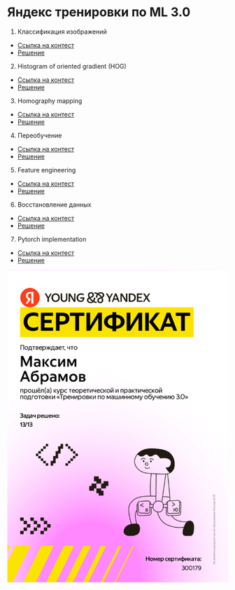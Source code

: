 # Яндекс тренировки по ML 3.0
1. Классификация изображений 
- [Ссылка на контест](https://contest.yandex.ru/contest/75228/enter/)
- [Решение](https://github.com/Boblabled/Yandex_courses/tree/master/ML_Trainings/3.0/hw01_classification)
2. Histogram of oriented gradient (HOG)
- [Ссылка на контест](https://contest.yandex.ru/contest/75229/enter/)
- [Решение](https://github.com/Boblabled/Yandex_courses/tree/master/ML_Trainings/3.0/hw02_edge_detection)
3. Homography mapping
- [Ссылка на контест](https://contest.yandex.ru/contest/75230/enter/)
- [Решение](https://github.com/Boblabled/Yandex_courses/blob/master/ML_Trainings/3.0/hw03_panorama)
4. Переобучение
- [Ссылка на контест](https://contest.yandex.ru/contest/75231/enter/)
- [Решение](https://github.com/Boblabled/Yandex_courses/tree/master/ML_Trainings/3.0/hw04_overfitting)
5. Feature engineering
- [Ссылка на контест](https://contest.yandex.ru/contest/75232/enter/)
- [Решение](https://github.com/Boblabled/Yandex_courses/tree/master/ML_Trainings/3.0/hw05_neo-tokio)
6. Восстановление данных
- [Ссылка на контест](https://contest.yandex.ru/contest/75233/enter/)
- [Решение](https://github.com/Boblabled/Yandex_courses/tree/master/ML_Trainings/3.0/hw06)
7. Pytorch implementation
- [Ссылка на контест](https://contest.yandex.ru/contest/75234/enter/)
- [Решение](https://github.com/Boblabled/Yandex_courses/tree/master/ML_Trainings/3.0/hw07_nn_from_scratch)

![Сертификат](Сертификат.png)
